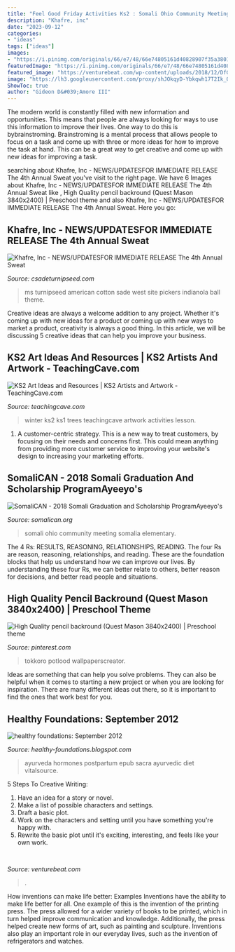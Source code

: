 ```yaml
---
title: "Feel Good Friday Activities Ks2 : Somali Ohio Community Meeting Somalia Elementary"
description: "Khafre, inc"
date: "2023-09-12"
categories:
- "ideas"
tags: ["ideas"]
images:
- "https://i.pinimg.com/originals/66/e7/48/66e74805161d40828907f35a38011fde.jpg"
featuredImage: "https://i.pinimg.com/originals/66/e7/48/66e74805161d40828907f35a38011fde.jpg"
featured_image: "https://venturebeat.com/wp-content/uploads/2018/12/DfGtlDKW0AALxnR.jpg?w=800"
image: "https://lh3.googleusercontent.com/proxy/shJOkqyD-Ybkqwh17T2Ik_QBZ4ToD_EE5U66QhJ4J2Bx0yrSmMnK1VgvH7G_90YVoHRaIqYjbbYH-3UkrrsKDoJ82QE5H80Ddw%3ds0-d"
ShowToc: true
author: "Gideon D&#039;Amore III"
---
```



The modern world is constantly filled with new information and opportunities. This means that people are always looking for ways to use this information to improve their lives. One way to do this is bybrainstroming. Brainstroming is a mental process that allows people to focus on a task and come up with three or more ideas for how to improve the task at hand. This can be a great way to get creative and come up with new ideas for improving a task.

	

		
searching about Khafre, Inc - NEWS/UPDATES﻿FOR IMMEDIATE RELEASE The 4th Annual Sweat you've visit to the right page. We have 6 Images about Khafre, Inc - NEWS/UPDATES﻿FOR IMMEDIATE RELEASE The 4th Annual Sweat like , High Quality pencil backround (Quest Mason 3840x2400) | Preschool theme and also Khafre, Inc - NEWS/UPDATES﻿FOR IMMEDIATE RELEASE The 4th Annual Sweat. Here you go:
		
    
## Khafre, Inc - NEWS/UPDATES﻿FOR IMMEDIATE RELEASE The 4th Annual Sweat

<img loading=lazy src="http://www.csadeturnipseed.com/yahoo_site_admin/assets/images/IMG_4412.7185643_std.JPG" onerror="this.onerror=null;this.src='https://tse4.mm.bing.net/th?id=OIP.0yB955ACx1QNvFRojJucUAHaFj&amp;pid=15.1';" alt="Khafre, Inc - NEWS/UPDATES﻿FOR IMMEDIATE RELEASE The 4th Annual Sweat">

_Source: csadeturnipseed.com_

>ms turnipseed american cotton sade west site pickers indianola ball theme. 

	

Creative ideas are always a welcome addition to any project. Whether it's coming up with new ideas for a product or coming up with new ways to market a product, creativity is always a good thing. In this article, we will be discussing 5 creative ideas that can help you improve your business.

    
## KS2 Art Ideas And Resources | KS2 Artists And Artwork - TeachingCave.com

<img loading=lazy src="http://www.teachingcave.com/wp-content/uploads/2013/11/Winter-birch-trees.png" onerror="this.onerror=null;this.src='https://tse4.mm.bing.net/th?id=OIP.ID954I2y83zd3_pnQyJt8QHaFl&amp;pid=15.1';" alt="KS2 Art Ideas and Resources | KS2 Artists and Artwork - TeachingCave.com">

_Source: teachingcave.com_

>winter ks2 ks1 trees teachingcave artwork activities lesson. 

	

1. A customer-centric strategy. This is a new way to treat customers, by focusing on their needs and concerns first. This could mean anything from providing more customer service to improving your website's design to increasing your marketing efforts.

    
## SomaliCAN - 2018 Somali Graduation And Scholarship ProgramAyeeyo&#039;s

<img loading=lazy src="http://somalican.org/yahoo_site_admin/assets/images/USAID_Meeting.33212711_std.jpg" onerror="this.onerror=null;this.src='https://tse3.mm.bing.net/th?id=OIP.b9sSE3e6hDUmve0zH1bCygHaFi&amp;pid=15.1';" alt="SomaliCAN - 2018 Somali Graduation and Scholarship ProgramAyeeyo&#039;s">

_Source: somalican.org_

>somali ohio community meeting somalia elementary. 

	

The 4 Rs: RESULTS, REASONING, RELATIONSHIPS, READING.
The four Rs are reason, reasoning, relationships, and reading. These are the foundation blocks that help us understand how we can improve our lives. By understanding these four Rs, we can better relate to others, better reason for decisions, and better read people and situations.

    
## High Quality Pencil Backround (Quest Mason 3840x2400) | Preschool Theme

<img loading=lazy src="https://i.pinimg.com/originals/66/e7/48/66e74805161d40828907f35a38011fde.jpg" onerror="this.onerror=null;this.src='https://tse2.mm.bing.net/th?id=OIP.az3ihUIlrZGDS3QoJZ-eUgHaEo&amp;pid=15.1';" alt="High Quality pencil backround (Quest Mason 3840x2400) | Preschool theme">

_Source: pinterest.com_

>tokkoro potlood wallpaperscreator. 

	

Ideas are something that can help you solve problems. They can also be helpful when it comes to starting a new project or when you are looking for inspiration. There are many different ideas out there, so it is important to find the ones that work best for you.

    
## Healthy Foundations: September 2012

<img loading=lazy src="https://lh3.googleusercontent.com/proxy/shJOkqyD-Ybkqwh17T2Ik_QBZ4ToD_EE5U66QhJ4J2Bx0yrSmMnK1VgvH7G_90YVoHRaIqYjbbYH-3UkrrsKDoJ82QE5H80Ddw%3ds0-d" onerror="this.onerror=null;this.src='https://tse1.mm.bing.net/th?id=OIP.Niq7qwXCFeelHfg3aK1wcQAAAA&amp;pid=15.1';" alt="healthy foundations: September 2012">

_Source: healthy-foundations.blogspot.com_

>ayurveda hormones postpartum epub sacra ayurvedic diet vitalsource. 

	

5 Steps To Creative Writing:
1. Have an idea for a story or novel.
2. Make a list of possible characters and settings.
3. Draft a basic plot.
4. Work on the characters and setting until you have something you're happy with.
5. Rewrite the basic plot until it's exciting, interesting, and feels like your own work.

    
## 

<img loading=lazy src="https://venturebeat.com/wp-content/uploads/2018/12/DfGtlDKW0AALxnR.jpg?w=800" onerror="this.onerror=null;this.src='https://tse2.mm.bing.net/th?id=OIP.q-8bGSNNa3u3IKVIYiDrvAHaE8&amp;pid=15.1';" alt="">

_Source: venturebeat.com_

>. 

	

How inventions can make life better: Examples
Inventions have the ability to make life better for all. One example of this is the invention of the printing press. The press allowed for a wider variety of books to be printed, which in turn helped improve communication and knowledge. Additionally, the press helped create new forms of art, such as painting and sculpture. Inventions also play an important role in our everyday lives, such as the invention of refrigerators and watches.

